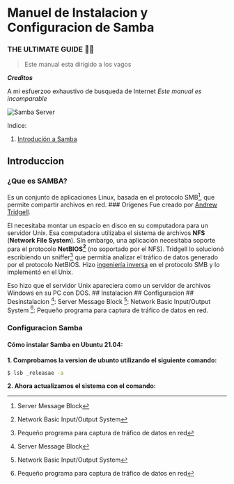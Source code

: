 # Manuel de Instalacion y Configuracion de Samba

### THE ULTIMATE GUIDE 😶‍🌫️

> Este manual esta dirigido a los vagos

***Creditos***

A mi esfuerzoo exhaustivo de busqueda de Internet
*Este manual es incomparable*

![Samba Server](https://logowiki.net/uploads/logo/s/samba-4.svg)

Indice:
1. [Introdución a Samba](#introduccion)

## Introduccion 

### ¿Que es SAMBA? 

Es un conjunto de aplicaciones Linux, basada en el protocolo SMB[^1], que permite compartir archivos en red. ### Orígenes Fue creado por [Andrew Tridgell]([https://es.wikipedia.org/wiki/Andrew_Tridgell](https://es.wikipedia.org/wiki/Andrew_Tridgell) "[https://es.wikipedia.org/wiki/Andrew_Tridgell](https://es.wikipedia.org/wiki/Andrew_Tridgell)"). 

El necesitaba montar un espacio en disco en su computadora para un servidor Unix. Esa computadora utilizaba el sistema de archivos **NFS** (**Network File System**). Sin embargo, una aplicación necesitaba soporte para el protocolo **NetBIOS[^2]** (no soportado por el NFS). Tridgell lo solucionó escribiendo un sniffer[^3] que permitía analizar el tráfico de datos generado por el protocolo NetBIOS. Hizo [ingeniería inversa]([https://es.wikipedia.org/wiki/Ingenier%C3%ADa_inversa](https://es.wikipedia.org/wiki/Ingenier%C3%ADa_inversa) "[https://es.wikipedia.org/wiki/Ingeniería_inversa](https://es.wikipedia.org/wiki/Ingenier%C3%ADa_inversa)") en el protocolo SMB y lo implementó en el Unix. 

Eso hizo que el servidor Unix apareciera como un servidor de archivos Windows en su PC con DOS. ## Instalacion ## Configuracion ## Desinstalacion [^1]: Server Message Block [^2]: Network Basic Input/Output System [^3]: Pequeño programa para captura de tráfico de datos en red. 


### Configuracion Samba

#### Cómo instalar Samba en Ubuntu 21.04:

**1. Comprobamos la version de ubunto utilizando el siguiente comando:**
```bash
$ lsb _releasae -a
```
**2. Ahora actualizamos el sistema con el comando:**

[^1]: Server Message Block 
[^2]: Network Basic Input/Output System 
[^3]: Pequeño programa para captura de tráfico de datos en red